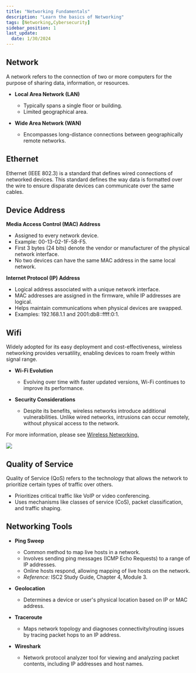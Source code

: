 ```yaml
---
title: "Networking Fundamentals"
description: "Learn the basics of Networking"
tags: [Networking,Cybersecurity]
sidebar_position: 1
last_update:
  date: 1/30/2024
---
```



## Network 

A network refers to the connection of two or more computers for the purpose of sharing data, information, or resources.

- **Local Area Network (LAN)**
   - Typically spans a single floor or building.
   - Limited geographical area.

- **Wide Area Network (WAN)**
   - Encompasses long-distance connections between geographically remote networks.

## Ethernet

Ethernet (IEEE 802.3) is a standard that defines wired connections of networked devices. This standard defines the way data is formatted over the wire to ensure disparate devices can communicate over the same cables.

## Device Address

**Media Access Control (MAC) Address**

- Assigned to every network device.
- Example: 00-13-02-1F-58-F5.
- First 3 bytes (24 bits) denote the vendor or manufacturer of the physical network interface.
- No two devices can have the same MAC address in the same local network.

**Internet Protocol (IP) Address**

- Logical address associated with a unique network interface.
- MAC addresses are assigned in the firmware, while IP addresses are logical.
- Helps maintain communications when physical devices are swapped.
- Examples: 192.168.1.1 and 2001:db8::ffff:0:1.


## Wifi 

Widely adopted for its easy deployment and cost-effectiveness, wireless networking provides versatility, enabling devices to roam freely within signal range. 

- **Wi-Fi Evolution**
    - Evolving over time with faster updated versions, Wi-Fi continues to improve its performance.

- **Security Considerations**
    - Despite its benefits, wireless networks introduce additional vulnerabilities. Unlike wired networks, intrusions can occur remotely, without physical access to the network.

For more information, please see [Wireless Networking.](/docs/004-Networking/001-The-Basics/060-Wireless-Networking.md)

![](/img/docs/security-wifi.png)


## Quality of Service 

Quality of Service (QoS) refers to the technology that allows the network to prioritize certain types of traffic over others. 

- Prioritizes critical traffic like VoIP or video conferencing.
- Uses mechanisms like classes of service (CoS), packet classification, and traffic shaping.


## Networking Tools 

- **Ping Sweep**

  - Common method to map live hosts in a network.
  - Involves sending ping messages (ICMP Echo Requests) to a range of IP addresses.
  - Online hosts respond, allowing mapping of live hosts on the network.
  - *Reference:* ISC2 Study Guide, Chapter 4, Module 3.

- **Geolocation**

  - Determines a device or user's physical location based on IP or MAC address.

- **Traceroute**

  - Maps network topology and diagnoses connectivity/routing issues by tracing packet hops to an IP address.

- **Wireshark**

  - Network protocol analyzer tool for viewing and analyzing packet contents, including IP addresses and host names.


